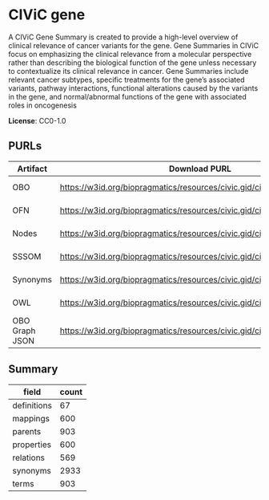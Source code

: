 # CIViC gene

A CIViC Gene Summary is created to provide a high-level overview of clinical relevance of cancer variants for the gene. Gene Summaries in CIViC focus on emphasizing the clinical relevance from a molecular perspective rather than describing the biological function of the gene unless necessary to contextualize its clinical relevance in cancer. Gene Summaries include relevant cancer subtypes, specific treatments for the gene’s associated variants, pathway interactions, functional alterations caused by the variants in the gene, and normal/abnormal functions of the gene with associated roles in oncogenesis

**License**: CC0-1.0

## PURLs

| Artifact       | Download PURL                                                             | Latest Versioned Download PURL                                                       |
|----------------|---------------------------------------------------------------------------|--------------------------------------------------------------------------------------|
| OBO            | https://w3id.org/biopragmatics/resources/civic.gid/civic.gid.obo          | https://w3id.org/biopragmatics/resources/civic.gid/2025-08-01/civic.gid.obo          |
| OFN            | https://w3id.org/biopragmatics/resources/civic.gid/civic.gid.ofn          | https://w3id.org/biopragmatics/resources/civic.gid/2025-08-01/civic.gid.ofn          |
| Nodes          | https://w3id.org/biopragmatics/resources/civic.gid/civic.gid.tsv          | https://w3id.org/biopragmatics/resources/civic.gid/2025-08-01/civic.gid.tsv          |
| SSSOM          | https://w3id.org/biopragmatics/resources/civic.gid/civic.gid.sssom.tsv    | https://w3id.org/biopragmatics/resources/civic.gid/2025-08-01/civic.gid.sssom.tsv    |
| Synonyms       | https://w3id.org/biopragmatics/resources/civic.gid/civic.gid.synonyms.tsv | https://w3id.org/biopragmatics/resources/civic.gid/2025-08-01/civic.gid.synonyms.tsv |
| OWL            | https://w3id.org/biopragmatics/resources/civic.gid/civic.gid.owl          | https://w3id.org/biopragmatics/resources/civic.gid/2025-08-01/civic.gid.owl          |
| OBO Graph JSON | https://w3id.org/biopragmatics/resources/civic.gid/civic.gid.json         | https://w3id.org/biopragmatics/resources/civic.gid/2025-08-01/civic.gid.json         |

## Summary

| field       |   count |
|-------------|---------|
| definitions |      67 |
| mappings    |     600 |
| parents     |     903 |
| properties  |     600 |
| relations   |     569 |
| synonyms    |    2933 |
| terms       |     903 |
